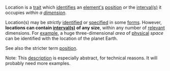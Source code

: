 Location is a [trait](https://github.com/gcassel/Modular-Organization-Terminology/blob/master/terms/trait.md) which [identifies](https://github.com/gcassel/Modular-Organization-Terminology/blob/master/terms/identify.md) an [element's](https://github.com/gcassel/Modular-Organization-Terminology/blob/master/terms/element.md) [position](https://github.com/gcassel/Modular-Organization-Terminology/blob/master/terms/position.md) *or* the [interval(s)](https://github.com/gcassel/Modular-Organization-Terminology/blob/master/terms/interval.md) it occupies *within a [dimension](https://github.com/gcassel/Modular-Organization-Terminology/blob/master/terms/dimension.md)*.

Location(s) may be *strictly* [identified](https://github.com/gcassel/Modular-Organization-Terminology/blob/master/terms/identify.md) or [specified](https://github.com/gcassel/Modular-Organization-Terminology/blob/master/terms/specification.md) in some [forms](https://github.com/gcassel/Modular-Organization-Terminology/blob/master/terms/form.md).  However, **locations can contain  [interval(s)](https://github.com/gcassel/Modular-Organization-Terminology/blob/master/terms/interval.md) of any size**, within any number of [relevant](https://github.com/gcassel/Modular-Organization-Terminology/blob/master/terms/relevance.md) dimensions.  For [example](https://github.com/gcassel/Modular-Organization-Terminology/blob/master/terms/example.md), a huge three-dimensional *area* of [physical](https://github.com/gcassel/Modular-Organization-Terminology/blob/master/terms/physical.md) *space* can be identified with the location of the planet Earth.

See also the stricter term [position](https://github.com/gcassel/Modular-Organization-Terminology/blob/master/terms/position.md).

Note: This [description](https://github.com/gcassel/Modular-Organization-Terminology/blob/master/terms/description.md) is especially abstract, for technical reasons.  It will probably need more examples. 
